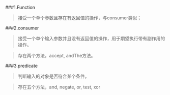###1.Function

>接受一个单个参数且存在有返回值的操作，与consumer类似；

###2.consumer

>接受一个单个输入参数并且没有返回值的操作，用于期望执行带有副作用的操作。

>存在两个方法，accept, andThe方法。

###3.predicate

>判断输入的对象是否符合某个条件。

>存在五个方法，and, negate, or, test, xor